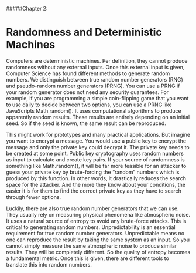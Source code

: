 #####Chapter 2:

# Randomness and Deterministic Machines

Computers are deterministic machines. Per definition, they cannot produce randomness without any external inputs. Once this external input is given, Computer Science has found different methods to generate random numbers. We distinguish between true random number generators (RNG) and pseudo-random number generators (PRNG). You can use a PRNG if your random generator does not need any security guarantees. For example, if you are programming a simple coin-flipping game that you want to use daily to decide between two options, you can use a PRNG like JavaScripts Math.random(). It uses computational algorithms to produce apparently random results. These results are entirely depending on an initial seed. So if the seed is known, the same result can be reproduced.

This might work for prototypes and many practical applications. But imagine you want to encrypt a message. You would use a public key to encrypt the message and only the private key could decrypt it. The private key needs to be created at some point. Public key cryptography uses random numbers as input to calculate and create key pairs. If your source of randomness is something like Math.random(), it will be far more feasible for an attacker to guess your private key by brute-forcing the “random” numbers which is produced by this function. In other words, it drastically reduces the search space for the attacker. And the more they know about your conditions, the easier it is for them to find the correct private key as they have to search through fewer options.

Luckily, there are also true random number generators that we can use. They usually rely on measuring physical phenomena like atmospheric noise. It uses a natural source of entropy to avoid any brute-force attacks. This is critical to generating random numbers. Unpredictability is an essential requirement for true random number generators. Unpredictable means no one can reproduce the result by taking the same system as an input. So you cannot simply measure the same atmospheric noise to produce similar results. They will be completely different. So the quality of entropy becomes a fundamental metric. Once this is given, there are different tools to translate this into random numbers.

